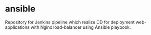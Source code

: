 ansible
===========
Repository for Jenkins pipeline which realize CD for deployment web-applications with Nginx load-balancer using Ansible playbook.
